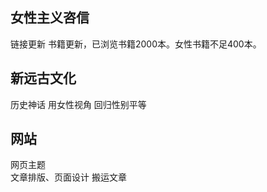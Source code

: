 ## 女性主义咨信
链接更新
书籍更新，已浏览书籍2000本。女性书籍不足400本。

## 新远古文化
历史神话 用女性视角 回归性别平等


## 网站
网页主题  
文章排版、页面设计
搬运文章

